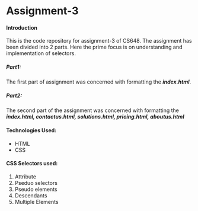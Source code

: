 # Assignment-3
#### Introduction
This is the code repository for assignment-3 of CS648. The assignment has been divided into 2 parts. Here the prime focus is on understanding and implementation of selectors. 

##### Part1:
The first part of assignment was concerned with formatting the _**index.html**_.

##### Part2:
The second part of the assignment was concerned with formatting the _**index.html, contactus.html, solutions.html, pricing.html, aboutus.html**_

#### Technologies Used:
 - HTML
 - CSS

#### CSS Selectors used:
1. Attribute
2. Pseduo selectors
3. Pseudo elements
4. Descendants
5. Multiple Elements